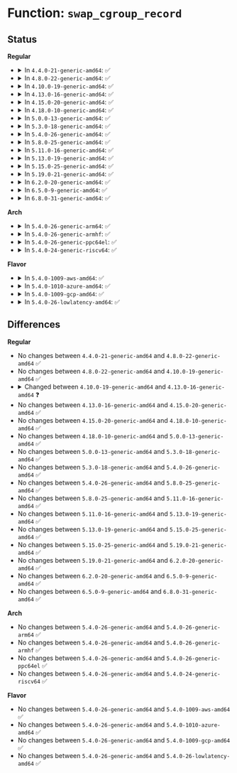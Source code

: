 # Function: <code>swap_cgroup_record</code>

## Status
<b>Regular</b>
<ul>
<li>
<details>
<summary>In <code>4.4.0-21-generic-amd64</code>: ✅</summary>

```c
short unsigned int swap_cgroup_record(swp_entry_t ent, short unsigned int id)
```

```json
{
  "name": "swap_cgroup_record",
  "collision_type": "Unique Global",
  "inline_type": "No",
  "funcs": [
    {
      "addr": 18446744071580945168,
      "name": "swap_cgroup_record",
      "external": true,
      "loc": "mm/swap_cgroup.c:115",
      "file": "mm/swap_cgroup.c",
      "inline": "seen, unknown",
      "caller_inline": [],
      "caller_func": [
        "mm/memcontrol.c:mem_cgroup_swapout",
        "mm/memcontrol.c:mem_cgroup_uncharge_swap"
      ]
    }
  ],
  "symbols": [
    {
      "addr": 18446744071580945168,
      "name": "swap_cgroup_record",
      "section": ".text",
      "bind": "STB_GLOBAL",
      "size": 145
    }
  ]
}
```
</details>
</li>
<li>
<details>
<summary>In <code>4.8.0-22-generic-amd64</code>: ✅</summary>

```c
short unsigned int swap_cgroup_record(swp_entry_t ent, short unsigned int id)
```

```json
{
  "name": "swap_cgroup_record",
  "collision_type": "Unique Global",
  "inline_type": "No",
  "funcs": [
    {
      "addr": 18446744071581094544,
      "name": "swap_cgroup_record",
      "external": true,
      "loc": "mm/swap_cgroup.c:115",
      "file": "mm/swap_cgroup.c",
      "inline": "seen, unknown",
      "caller_inline": [],
      "caller_func": [
        "mm/memcontrol.c:mem_cgroup_uncharge_swap",
        "mm/memcontrol.c:mem_cgroup_try_charge_swap",
        "mm/memcontrol.c:mem_cgroup_swapout"
      ]
    }
  ],
  "symbols": [
    {
      "addr": 18446744071581094544,
      "name": "swap_cgroup_record",
      "section": ".text",
      "bind": "STB_GLOBAL",
      "size": 141
    }
  ]
}
```
</details>
</li>
<li>
<details>
<summary>In <code>4.10.0-19-generic-amd64</code>: ✅</summary>

```c
short unsigned int swap_cgroup_record(swp_entry_t ent, short unsigned int id)
```

```json
{
  "name": "swap_cgroup_record",
  "collision_type": "Unique Global",
  "inline_type": "No",
  "funcs": [
    {
      "addr": 18446744071581169792,
      "name": "swap_cgroup_record",
      "external": true,
      "loc": "mm/swap_cgroup.c:115",
      "file": "mm/swap_cgroup.c",
      "inline": "seen, unknown",
      "caller_inline": [],
      "caller_func": [
        "mm/memcontrol.c:mem_cgroup_uncharge_swap",
        "mm/memcontrol.c:mem_cgroup_try_charge_swap",
        "mm/memcontrol.c:mem_cgroup_swapout"
      ]
    }
  ],
  "symbols": [
    {
      "addr": 18446744071581169792,
      "name": "swap_cgroup_record",
      "section": ".text",
      "bind": "STB_GLOBAL",
      "size": 138
    }
  ]
}
```
</details>
</li>
<li>
<details>
<summary>In <code>4.13.0-16-generic-amd64</code>: ✅</summary>

```c
short unsigned int swap_cgroup_record(swp_entry_t ent, short unsigned int id, unsigned int nr_ents)
```

```json
{
  "name": "swap_cgroup_record",
  "collision_type": "Unique Global",
  "inline_type": "No",
  "funcs": [
    {
      "addr": 18446744071581217872,
      "name": "swap_cgroup_record",
      "external": true,
      "loc": "mm/swap_cgroup.c:125",
      "file": "mm/swap_cgroup.c",
      "inline": "seen, unknown",
      "caller_inline": [],
      "caller_func": [
        "mm/memcontrol.c:mem_cgroup_uncharge_swap",
        "mm/memcontrol.c:mem_cgroup_try_charge_swap",
        "mm/memcontrol.c:mem_cgroup_swapout"
      ]
    }
  ],
  "symbols": [
    {
      "addr": 18446744071581217872,
      "name": "swap_cgroup_record",
      "section": ".text",
      "bind": "STB_GLOBAL",
      "size": 251
    }
  ]
}
```
</details>
</li>
<li>
<details>
<summary>In <code>4.15.0-20-generic-amd64</code>: ✅</summary>

```c
short unsigned int swap_cgroup_record(swp_entry_t ent, short unsigned int id, unsigned int nr_ents)
```

```json
{
  "name": "swap_cgroup_record",
  "collision_type": "Unique Global",
  "inline_type": "No",
  "funcs": [
    {
      "addr": 18446744071581348512,
      "name": "swap_cgroup_record",
      "external": true,
      "loc": "mm/swap_cgroup.c:126",
      "file": "mm/swap_cgroup.c",
      "inline": "seen, unknown",
      "caller_inline": [],
      "caller_func": [
        "mm/memcontrol.c:mem_cgroup_uncharge_swap",
        "mm/memcontrol.c:mem_cgroup_try_charge_swap",
        "mm/memcontrol.c:mem_cgroup_swapout"
      ]
    }
  ],
  "symbols": [
    {
      "addr": 18446744071581348512,
      "name": "swap_cgroup_record",
      "section": ".text",
      "bind": "STB_GLOBAL",
      "size": 251
    }
  ]
}
```
</details>
</li>
<li>
<details>
<summary>In <code>4.18.0-10-generic-amd64</code>: ✅</summary>

```c
short unsigned int swap_cgroup_record(swp_entry_t ent, short unsigned int id, unsigned int nr_ents)
```

```json
{
  "name": "swap_cgroup_record",
  "collision_type": "Unique Global",
  "inline_type": "No",
  "funcs": [
    {
      "addr": 18446744071581496704,
      "name": "swap_cgroup_record",
      "external": true,
      "loc": "mm/swap_cgroup.c:126",
      "file": "mm/swap_cgroup.c",
      "inline": "seen, unknown",
      "caller_inline": [],
      "caller_func": [
        "mm/memcontrol.c:mem_cgroup_uncharge_swap",
        "mm/memcontrol.c:mem_cgroup_try_charge_swap",
        "mm/memcontrol.c:mem_cgroup_swapout"
      ]
    }
  ],
  "symbols": [
    {
      "addr": 18446744071581496704,
      "name": "swap_cgroup_record",
      "section": ".text",
      "bind": "STB_GLOBAL",
      "size": 251
    }
  ]
}
```
</details>
</li>
<li>
<details>
<summary>In <code>5.0.0-13-generic-amd64</code>: ✅</summary>

```c
short unsigned int swap_cgroup_record(swp_entry_t ent, short unsigned int id, unsigned int nr_ents)
```

```json
{
  "name": "swap_cgroup_record",
  "collision_type": "Unique Global",
  "inline_type": "No",
  "funcs": [
    {
      "addr": 18446744071581582544,
      "name": "swap_cgroup_record",
      "external": true,
      "loc": "mm/swap_cgroup.c:126",
      "file": "mm/swap_cgroup.c",
      "inline": "seen, unknown",
      "caller_inline": [],
      "caller_func": [
        "mm/memcontrol.c:mem_cgroup_uncharge_swap",
        "mm/memcontrol.c:mem_cgroup_try_charge_swap",
        "mm/memcontrol.c:mem_cgroup_swapout"
      ]
    }
  ],
  "symbols": [
    {
      "addr": 18446744071581582544,
      "name": "swap_cgroup_record",
      "section": ".text",
      "bind": "STB_GLOBAL",
      "size": 251
    }
  ]
}
```
</details>
</li>
<li>
<details>
<summary>In <code>5.3.0-18-generic-amd64</code>: ✅</summary>

```c
short unsigned int swap_cgroup_record(swp_entry_t ent, short unsigned int id, unsigned int nr_ents)
```

```json
{
  "name": "swap_cgroup_record",
  "collision_type": "Unique Global",
  "inline_type": "No",
  "funcs": [
    {
      "addr": 18446744071581693552,
      "name": "swap_cgroup_record",
      "external": true,
      "loc": "mm/swap_cgroup.c:126",
      "file": "mm/swap_cgroup.c",
      "inline": "seen, unknown",
      "caller_inline": [],
      "caller_func": [
        "mm/memcontrol.c:mem_cgroup_uncharge_swap",
        "mm/memcontrol.c:mem_cgroup_try_charge_swap",
        "mm/memcontrol.c:mem_cgroup_swapout"
      ]
    }
  ],
  "symbols": [
    {
      "addr": 18446744071581693552,
      "name": "swap_cgroup_record",
      "section": ".text",
      "bind": "STB_GLOBAL",
      "size": 269
    }
  ]
}
```
</details>
</li>
<li>
<details>
<summary>In <code>5.4.0-26-generic-amd64</code>: ✅</summary>

```c
short unsigned int swap_cgroup_record(swp_entry_t ent, short unsigned int id, unsigned int nr_ents)
```

```json
{
  "name": "swap_cgroup_record",
  "collision_type": "Unique Global",
  "inline_type": "No",
  "funcs": [
    {
      "addr": 18446744071581766992,
      "name": "swap_cgroup_record",
      "external": true,
      "loc": "mm/swap_cgroup.c:126",
      "file": "mm/swap_cgroup.c",
      "inline": "seen, unknown",
      "caller_inline": [],
      "caller_func": [
        "mm/memcontrol.c:mem_cgroup_uncharge_swap",
        "mm/memcontrol.c:mem_cgroup_try_charge_swap",
        "mm/memcontrol.c:mem_cgroup_swapout"
      ]
    }
  ],
  "symbols": [
    {
      "addr": 18446744071581766992,
      "name": "swap_cgroup_record",
      "section": ".text",
      "bind": "STB_GLOBAL",
      "size": 269
    }
  ]
}
```
</details>
</li>
<li>
<details>
<summary>In <code>5.8.0-25-generic-amd64</code>: ✅</summary>

```c
short unsigned int swap_cgroup_record(swp_entry_t ent, short unsigned int id, unsigned int nr_ents)
```

```json
{
  "name": "swap_cgroup_record",
  "collision_type": "Unique Global",
  "inline_type": "No",
  "funcs": [
    {
      "addr": 18446744071581985728,
      "name": "swap_cgroup_record",
      "external": true,
      "loc": "mm/swap_cgroup.c:126",
      "file": "mm/swap_cgroup.c",
      "inline": "seen, unknown",
      "caller_inline": [],
      "caller_func": [
        "mm/memcontrol.c:mem_cgroup_uncharge_swap",
        "mm/memcontrol.c:mem_cgroup_try_charge_swap",
        "mm/memcontrol.c:mem_cgroup_swapout"
      ]
    }
  ],
  "symbols": [
    {
      "addr": 18446744071581985728,
      "name": "swap_cgroup_record",
      "section": ".text",
      "bind": "STB_GLOBAL",
      "size": 271
    }
  ]
}
```
</details>
</li>
<li>
<details>
<summary>In <code>5.11.0-16-generic-amd64</code>: ✅</summary>

```c
short unsigned int swap_cgroup_record(swp_entry_t ent, short unsigned int id, unsigned int nr_ents)
```

```json
{
  "name": "swap_cgroup_record",
  "collision_type": "Unique Global",
  "inline_type": "No",
  "funcs": [
    {
      "addr": 18446744071582035712,
      "name": "swap_cgroup_record",
      "external": true,
      "loc": "mm/swap_cgroup.c:126",
      "file": "mm/swap_cgroup.c",
      "inline": "seen, unknown",
      "caller_inline": [],
      "caller_func": [
        "mm/memcontrol.c:mem_cgroup_uncharge_swap",
        "mm/memcontrol.c:mem_cgroup_try_charge_swap",
        "mm/memcontrol.c:mem_cgroup_swapout"
      ]
    }
  ],
  "symbols": [
    {
      "addr": 18446744071582035712,
      "name": "swap_cgroup_record",
      "section": ".text",
      "bind": "STB_GLOBAL",
      "size": 271
    }
  ]
}
```
</details>
</li>
<li>
<details>
<summary>In <code>5.13.0-19-generic-amd64</code>: ✅</summary>

```c
short unsigned int swap_cgroup_record(swp_entry_t ent, short unsigned int id, unsigned int nr_ents)
```

```json
{
  "name": "swap_cgroup_record",
  "collision_type": "Unique Global",
  "inline_type": "No",
  "funcs": [
    {
      "addr": 18446744071582061920,
      "name": "swap_cgroup_record",
      "external": true,
      "loc": "mm/swap_cgroup.c:126",
      "file": "mm/swap_cgroup.c",
      "inline": "seen, unknown",
      "caller_inline": [],
      "caller_func": [
        "mm/memcontrol.c:mem_cgroup_uncharge_swap",
        "mm/memcontrol.c:mem_cgroup_try_charge_swap",
        "mm/memcontrol.c:mem_cgroup_swapout"
      ]
    }
  ],
  "symbols": [
    {
      "addr": 18446744071582061920,
      "name": "swap_cgroup_record",
      "section": ".text",
      "bind": "STB_GLOBAL",
      "size": 271
    }
  ]
}
```
</details>
</li>
<li>
<details>
<summary>In <code>5.15.0-25-generic-amd64</code>: ✅</summary>

```c
short unsigned int swap_cgroup_record(swp_entry_t ent, short unsigned int id, unsigned int nr_ents)
```

```json
{
  "name": "swap_cgroup_record",
  "collision_type": "Unique Global",
  "inline_type": "No",
  "funcs": [
    {
      "addr": 18446744071582369920,
      "name": "swap_cgroup_record",
      "external": true,
      "loc": "mm/swap_cgroup.c:126",
      "file": "mm/swap_cgroup.c",
      "inline": "seen, unknown",
      "caller_inline": [],
      "caller_func": [
        "mm/memcontrol.c:__mem_cgroup_uncharge_swap",
        "mm/memcontrol.c:__mem_cgroup_try_charge_swap",
        "mm/memcontrol.c:mem_cgroup_swapout"
      ]
    }
  ],
  "symbols": [
    {
      "addr": 18446744071582369920,
      "name": "swap_cgroup_record",
      "section": ".text",
      "bind": "STB_GLOBAL",
      "size": 324
    }
  ]
}
```
</details>
</li>
<li>
<details>
<summary>In <code>5.19.0-21-generic-amd64</code>: ✅</summary>

```c
short unsigned int swap_cgroup_record(swp_entry_t ent, short unsigned int id, unsigned int nr_ents)
```

```json
{
  "name": "swap_cgroup_record",
  "collision_type": "Unique Global",
  "inline_type": "No",
  "funcs": [
    {
      "addr": 18446744071582868784,
      "name": "swap_cgroup_record",
      "external": true,
      "loc": "mm/swap_cgroup.c:126",
      "file": "mm/swap_cgroup.c",
      "inline": "seen, unknown",
      "caller_inline": [],
      "caller_func": [
        "mm/memcontrol.c:__mem_cgroup_uncharge_swap",
        "mm/memcontrol.c:__mem_cgroup_try_charge_swap",
        "mm/memcontrol.c:mem_cgroup_swapout"
      ]
    }
  ],
  "symbols": [
    {
      "addr": 18446744071582868784,
      "name": "swap_cgroup_record",
      "section": ".text",
      "bind": "STB_GLOBAL",
      "size": 329
    }
  ]
}
```
</details>
</li>
<li>
<details>
<summary>In <code>6.2.0-20-generic-amd64</code>: ✅</summary>

```c
short unsigned int swap_cgroup_record(swp_entry_t ent, short unsigned int id, unsigned int nr_ents)
```

```json
{
  "name": "swap_cgroup_record",
  "collision_type": "Unique Global",
  "inline_type": "No",
  "funcs": [
    {
      "addr": 18446744071583416272,
      "name": "swap_cgroup_record",
      "external": true,
      "loc": "mm/swap_cgroup.c:126",
      "file": "mm/swap_cgroup.c",
      "inline": "seen, unknown",
      "caller_inline": [],
      "caller_func": [
        "mm/memcontrol.c:__mem_cgroup_uncharge_swap",
        "mm/memcontrol.c:__mem_cgroup_try_charge_swap",
        "mm/memcontrol.c:mem_cgroup_swapout"
      ]
    }
  ],
  "symbols": [
    {
      "addr": 18446744071583416272,
      "name": "swap_cgroup_record",
      "section": ".text",
      "bind": "STB_GLOBAL",
      "size": 329
    }
  ]
}
```
</details>
</li>
<li>
<details>
<summary>In <code>6.5.0-9-generic-amd64</code>: ✅</summary>

```c
short unsigned int swap_cgroup_record(swp_entry_t ent, short unsigned int id, unsigned int nr_ents)
```

```json
{
  "name": "swap_cgroup_record",
  "collision_type": "Unique Global",
  "inline_type": "No",
  "funcs": [
    {
      "addr": 18446744071583636592,
      "name": "swap_cgroup_record",
      "external": true,
      "loc": "mm/swap_cgroup.c:126",
      "file": "mm/swap_cgroup.c",
      "inline": "seen, unknown",
      "caller_inline": [],
      "caller_func": [
        "mm/memcontrol.c:__mem_cgroup_uncharge_swap",
        "mm/memcontrol.c:__mem_cgroup_try_charge_swap",
        "mm/memcontrol.c:mem_cgroup_swapout"
      ]
    }
  ],
  "symbols": [
    {
      "addr": 18446744071583636592,
      "name": "swap_cgroup_record",
      "section": ".text",
      "bind": "STB_GLOBAL",
      "size": 329
    }
  ]
}
```
</details>
</li>
<li>
<details>
<summary>In <code>6.8.0-31-generic-amd64</code>: ✅</summary>

```c
short unsigned int swap_cgroup_record(swp_entry_t ent, short unsigned int id, unsigned int nr_ents)
```

```json
{
  "name": "swap_cgroup_record",
  "collision_type": "Unique Global",
  "inline_type": "No",
  "funcs": [
    {
      "addr": 18446744071583831680,
      "name": "swap_cgroup_record",
      "external": true,
      "loc": "mm/swap_cgroup.c:126",
      "file": "mm/swap_cgroup.c",
      "inline": "seen, unknown",
      "caller_inline": [],
      "caller_func": [
        "mm/memcontrol.c:__mem_cgroup_uncharge_swap",
        "mm/memcontrol.c:__mem_cgroup_try_charge_swap",
        "mm/memcontrol.c:mem_cgroup_swapout"
      ]
    }
  ],
  "symbols": [
    {
      "addr": 18446744071583831680,
      "name": "swap_cgroup_record",
      "section": ".text",
      "bind": "STB_GLOBAL",
      "size": 329
    }
  ]
}
```
</details>
</li>
</ul>
<b>Arch</b>
<ul>
<li>
<details>
<summary>In <code>5.4.0-26-generic-arm64</code>: ✅</summary>

```c
short unsigned int swap_cgroup_record(swp_entry_t ent, short unsigned int id, unsigned int nr_ents)
```

```json
{
  "name": "swap_cgroup_record",
  "collision_type": "Unique Global",
  "inline_type": "No",
  "funcs": [
    {
      "addr": 18446603336493222824,
      "name": "swap_cgroup_record",
      "external": true,
      "loc": "mm/swap_cgroup.c:126",
      "file": "mm/swap_cgroup.c",
      "inline": "seen, unknown",
      "caller_inline": [],
      "caller_func": [
        "mm/memcontrol.c:mem_cgroup_uncharge_swap",
        "mm/memcontrol.c:mem_cgroup_try_charge_swap",
        "mm/memcontrol.c:mem_cgroup_swapout"
      ]
    }
  ],
  "symbols": [
    {
      "addr": 18446603336493222824,
      "name": "swap_cgroup_record",
      "section": ".text",
      "bind": "STB_GLOBAL",
      "size": 356
    }
  ]
}
```
</details>
</li>
<li>
<details>
<summary>In <code>5.4.0-26-generic-armhf</code>: ✅</summary>

```c
short unsigned int swap_cgroup_record(swp_entry_t ent, short unsigned int id, unsigned int nr_ents)
```

```json
{
  "name": "swap_cgroup_record",
  "collision_type": "Unique Global",
  "inline_type": "No",
  "funcs": [
    {
      "addr": 3226852176,
      "name": "swap_cgroup_record",
      "external": true,
      "loc": "mm/swap_cgroup.c:126",
      "file": "mm/swap_cgroup.c",
      "inline": "seen, unknown",
      "caller_inline": [],
      "caller_func": [
        "mm/memcontrol.c:mem_cgroup_uncharge_swap",
        "mm/memcontrol.c:mem_cgroup_try_charge_swap",
        "mm/memcontrol.c:mem_cgroup_swapout"
      ]
    }
  ],
  "symbols": [
    {
      "addr": 3226852176,
      "name": "swap_cgroup_record",
      "section": ".text",
      "bind": "STB_GLOBAL",
      "size": 240
    }
  ]
}
```
</details>
</li>
<li>
<details>
<summary>In <code>5.4.0-26-generic-ppc64el</code>: ✅</summary>

```c
short unsigned int swap_cgroup_record(swp_entry_t ent, short unsigned int id, unsigned int nr_ents)
```

```json
{
  "name": "swap_cgroup_record",
  "collision_type": "Unique Global",
  "inline_type": "No",
  "funcs": [
    {
      "addr": 13835058055286737600,
      "name": "swap_cgroup_record",
      "external": true,
      "loc": "mm/swap_cgroup.c:126",
      "file": "mm/swap_cgroup.c",
      "inline": "seen, unknown",
      "caller_inline": [],
      "caller_func": [
        "mm/memcontrol.c:mem_cgroup_uncharge_swap",
        "mm/memcontrol.c:mem_cgroup_try_charge_swap",
        "mm/memcontrol.c:mem_cgroup_swapout"
      ]
    }
  ],
  "symbols": [
    {
      "addr": 13835058055286737600,
      "name": "swap_cgroup_record",
      "section": ".text",
      "bind": "STB_GLOBAL",
      "size": 340
    }
  ]
}
```
</details>
</li>
<li>
<details>
<summary>In <code>5.4.0-24-generic-riscv64</code>: ✅</summary>

```c
short unsigned int swap_cgroup_record(swp_entry_t ent, short unsigned int id, unsigned int nr_ents)
```

```json
{
  "name": "swap_cgroup_record",
  "collision_type": "Unique Global",
  "inline_type": "No",
  "funcs": [
    {
      "addr": 18446743936272996964,
      "name": "swap_cgroup_record",
      "external": true,
      "loc": "mm/swap_cgroup.c:126",
      "file": "mm/swap_cgroup.c",
      "inline": "seen, unknown",
      "caller_inline": [],
      "caller_func": [
        "mm/memcontrol.c:mem_cgroup_uncharge_swap",
        "mm/memcontrol.c:mem_cgroup_try_charge_swap",
        "mm/memcontrol.c:mem_cgroup_swapout"
      ]
    }
  ],
  "symbols": [
    {
      "addr": 18446743936272996964,
      "name": "swap_cgroup_record",
      "section": ".text",
      "bind": "STB_GLOBAL",
      "size": 266
    }
  ]
}
```
</details>
</li>
</ul>
<b>Flavor</b>
<ul>
<li>
<details>
<summary>In <code>5.4.0-1009-aws-amd64</code>: ✅</summary>

```c
short unsigned int swap_cgroup_record(swp_entry_t ent, short unsigned int id, unsigned int nr_ents)
```

```json
{
  "name": "swap_cgroup_record",
  "collision_type": "Unique Global",
  "inline_type": "No",
  "funcs": [
    {
      "addr": 18446744071581735728,
      "name": "swap_cgroup_record",
      "external": true,
      "loc": "mm/swap_cgroup.c:126",
      "file": "mm/swap_cgroup.c",
      "inline": "seen, unknown",
      "caller_inline": [],
      "caller_func": [
        "mm/memcontrol.c:mem_cgroup_uncharge_swap",
        "mm/memcontrol.c:mem_cgroup_try_charge_swap",
        "mm/memcontrol.c:mem_cgroup_swapout"
      ]
    }
  ],
  "symbols": [
    {
      "addr": 18446744071581735728,
      "name": "swap_cgroup_record",
      "section": ".text",
      "bind": "STB_GLOBAL",
      "size": 269
    }
  ]
}
```
</details>
</li>
<li>
<details>
<summary>In <code>5.4.0-1010-azure-amd64</code>: ✅</summary>

```c
short unsigned int swap_cgroup_record(swp_entry_t ent, short unsigned int id, unsigned int nr_ents)
```

```json
{
  "name": "swap_cgroup_record",
  "collision_type": "Unique Global",
  "inline_type": "No",
  "funcs": [
    {
      "addr": 18446744071581674368,
      "name": "swap_cgroup_record",
      "external": true,
      "loc": "mm/swap_cgroup.c:126",
      "file": "mm/swap_cgroup.c",
      "inline": "seen, unknown",
      "caller_inline": [],
      "caller_func": [
        "mm/memcontrol.c:mem_cgroup_uncharge_swap",
        "mm/memcontrol.c:mem_cgroup_try_charge_swap",
        "mm/memcontrol.c:mem_cgroup_swapout"
      ]
    }
  ],
  "symbols": [
    {
      "addr": 18446744071581674368,
      "name": "swap_cgroup_record",
      "section": ".text",
      "bind": "STB_GLOBAL",
      "size": 269
    }
  ]
}
```
</details>
</li>
<li>
<details>
<summary>In <code>5.4.0-1009-gcp-amd64</code>: ✅</summary>

```c
short unsigned int swap_cgroup_record(swp_entry_t ent, short unsigned int id, unsigned int nr_ents)
```

```json
{
  "name": "swap_cgroup_record",
  "collision_type": "Unique Global",
  "inline_type": "No",
  "funcs": [
    {
      "addr": 18446744071581727040,
      "name": "swap_cgroup_record",
      "external": true,
      "loc": "mm/swap_cgroup.c:126",
      "file": "mm/swap_cgroup.c",
      "inline": "seen, unknown",
      "caller_inline": [],
      "caller_func": [
        "mm/memcontrol.c:mem_cgroup_uncharge_swap",
        "mm/memcontrol.c:mem_cgroup_try_charge_swap",
        "mm/memcontrol.c:mem_cgroup_swapout"
      ]
    }
  ],
  "symbols": [
    {
      "addr": 18446744071581727040,
      "name": "swap_cgroup_record",
      "section": ".text",
      "bind": "STB_GLOBAL",
      "size": 269
    }
  ]
}
```
</details>
</li>
<li>
<details>
<summary>In <code>5.4.0-26-lowlatency-amd64</code>: ✅</summary>

```c
short unsigned int swap_cgroup_record(swp_entry_t ent, short unsigned int id, unsigned int nr_ents)
```

```json
{
  "name": "swap_cgroup_record",
  "collision_type": "Unique Global",
  "inline_type": "No",
  "funcs": [
    {
      "addr": 18446744071581795232,
      "name": "swap_cgroup_record",
      "external": true,
      "loc": "mm/swap_cgroup.c:126",
      "file": "mm/swap_cgroup.c",
      "inline": "seen, unknown",
      "caller_inline": [],
      "caller_func": [
        "mm/memcontrol.c:mem_cgroup_uncharge_swap",
        "mm/memcontrol.c:mem_cgroup_try_charge_swap",
        "mm/memcontrol.c:mem_cgroup_swapout"
      ]
    }
  ],
  "symbols": [
    {
      "addr": 18446744071581795232,
      "name": "swap_cgroup_record",
      "section": ".text",
      "bind": "STB_GLOBAL",
      "size": 269
    }
  ]
}
```
</details>
</li>
</ul>

## Differences
<b>Regular</b>
<ul>
<li>
No changes between <code>4.4.0-21-generic-amd64</code> and <code>4.8.0-22-generic-amd64</code> ✅
</li>
<li>
No changes between <code>4.8.0-22-generic-amd64</code> and <code>4.10.0-19-generic-amd64</code> ✅
</li>
<li>
<details>
<summary>Changed between <code>4.10.0-19-generic-amd64</code> and <code>4.13.0-16-generic-amd64</code> ❓</summary>
<ul>
<li>
<b>Param added. </b>
<code>unsigned int nr_ents</code>
</li>
</ul>
</details>
</li>
<li>
No changes between <code>4.13.0-16-generic-amd64</code> and <code>4.15.0-20-generic-amd64</code> ✅
</li>
<li>
No changes between <code>4.15.0-20-generic-amd64</code> and <code>4.18.0-10-generic-amd64</code> ✅
</li>
<li>
No changes between <code>4.18.0-10-generic-amd64</code> and <code>5.0.0-13-generic-amd64</code> ✅
</li>
<li>
No changes between <code>5.0.0-13-generic-amd64</code> and <code>5.3.0-18-generic-amd64</code> ✅
</li>
<li>
No changes between <code>5.3.0-18-generic-amd64</code> and <code>5.4.0-26-generic-amd64</code> ✅
</li>
<li>
No changes between <code>5.4.0-26-generic-amd64</code> and <code>5.8.0-25-generic-amd64</code> ✅
</li>
<li>
No changes between <code>5.8.0-25-generic-amd64</code> and <code>5.11.0-16-generic-amd64</code> ✅
</li>
<li>
No changes between <code>5.11.0-16-generic-amd64</code> and <code>5.13.0-19-generic-amd64</code> ✅
</li>
<li>
No changes between <code>5.13.0-19-generic-amd64</code> and <code>5.15.0-25-generic-amd64</code> ✅
</li>
<li>
No changes between <code>5.15.0-25-generic-amd64</code> and <code>5.19.0-21-generic-amd64</code> ✅
</li>
<li>
No changes between <code>5.19.0-21-generic-amd64</code> and <code>6.2.0-20-generic-amd64</code> ✅
</li>
<li>
No changes between <code>6.2.0-20-generic-amd64</code> and <code>6.5.0-9-generic-amd64</code> ✅
</li>
<li>
No changes between <code>6.5.0-9-generic-amd64</code> and <code>6.8.0-31-generic-amd64</code> ✅
</li>
</ul>
<b>Arch</b>
<ul>
<li>
No changes between <code>5.4.0-26-generic-amd64</code> and <code>5.4.0-26-generic-arm64</code> ✅
</li>
<li>
No changes between <code>5.4.0-26-generic-amd64</code> and <code>5.4.0-26-generic-armhf</code> ✅
</li>
<li>
No changes between <code>5.4.0-26-generic-amd64</code> and <code>5.4.0-26-generic-ppc64el</code> ✅
</li>
<li>
No changes between <code>5.4.0-26-generic-amd64</code> and <code>5.4.0-24-generic-riscv64</code> ✅
</li>
</ul>
<b>Flavor</b>
<ul>
<li>
No changes between <code>5.4.0-26-generic-amd64</code> and <code>5.4.0-1009-aws-amd64</code> ✅
</li>
<li>
No changes between <code>5.4.0-26-generic-amd64</code> and <code>5.4.0-1010-azure-amd64</code> ✅
</li>
<li>
No changes between <code>5.4.0-26-generic-amd64</code> and <code>5.4.0-1009-gcp-amd64</code> ✅
</li>
<li>
No changes between <code>5.4.0-26-generic-amd64</code> and <code>5.4.0-26-lowlatency-amd64</code> ✅
</li>
</ul>

